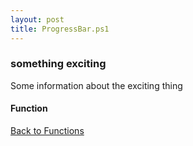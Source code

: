 ```yaml
---
layout: post
title: ProgressBar.ps1
---
```


### something exciting

Some information about the exciting thing

#### Function

<script async src="https://gist-it.appspot.com/github.com/BanterBoy/scripts-blog/blob/master/PowerShell/functions/ProgressBar.ps1" crossorigin="anonymous"></script>

<a href="/menu/_pages/functions.html">Back to Functions</a>
